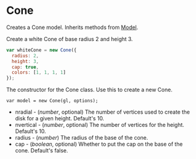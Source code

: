 # Cone

Creates a Cone model. Inherits methods from [Model](Model).

Create a white Cone of base radius 2 and height 3.
```js
var whiteCone = new Cone({
  radius: 2,
  height: 3,
  cap: true,
  colors: [1, 1, 1, 1]
});
```

The constructor for the Cone class. Use this to create a new Cone.

`var model = new Cone(gl, options);`

* nradial - (*number*, optional) The number of vertices used to create the disk for a given height. Default's 10.
* nvertical - (*number*, optional) The number of vertices for the height. Default's 10.
* radius - (*number*) The radius of the base of the cone.
* cap - (*boolean*, optional) Whether to put the cap on the base of the cone. Default's false.
